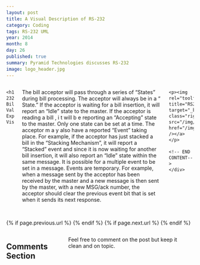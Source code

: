 ```yaml
---
layout: post
title: A Visual Description of RS-232
category: Coding
tags: RS-232 UML
year: 2014
month: 8
day: 26
published: true
summary: Pyramid Technologies discusses RS-232
image: logo_header.jpg
---
```


<!-- Content -->
<div class="row">
	<div class="col-md-9 columns">
	<!-- CONTENT HERE -->
	  
	<h1>RS-232 Bill Validation Explained Visually</h1>
	
<p>The bill acceptor will pass through a series of &ldquo;States&rdquo; during bill processing. The acceptor will always be in a &ldquo; State.&rdquo; If the acceptor is waiting for a bill insertion, it will report an &ldquo;Idle&rdquo; state to the master. If the acceptor is reading a bill , i t will b e reporting an &ldquo;Accepting&rdquo; state to the master. Only one state can be set at a time. The acceptor m a y also have a reported &ldquo;Event&rdquo; taking place. For example, if the acceptor has just stacked a bill in the &ldquo;Stacking Mechanism&rdquo;, it will report a &ldquo;Stacked&rdquo; event and since it is now waiting for another bill insertion, it will also report an &ldquo;Idle&rdquo; state within the same message. It is possible for a multiple event to be set in a message. Events are temporary. For example, when a message sent by the acceptor has been received by the master and a new message is then sent by the master, with a new MSG/ack number, the acceptor should clear the previous event bit that is set when it sends its next response.</p>

	<p><img rel="tooltip" title="RS232Diagram" target="_blank" class="right" src="/img/posts/RS232Diagram.png" href="/img/posts/RS232Diagram.png" /></a></p>	
	  
	<!-- END CONTENT-->  
	</div>
</div> 

<div class="row">
	<div class="span3 columns">&nbsp;</div>
	<div class="span6 column">
			<p class="pull-right">{% if page.previous.url %} <a href="{{page.previous.url}}" title="Previous Post: {{page.previous.title}}"><i class="icon-chevron-left"></i></a> 	{% endif %}   {% if page.next.url %} 	<a href="{{page.next.url}}" title="Next Post: {{page.next.title}}"><i class="icon-chevron-right"></i></a> 	{% endif %} </p>  
	</div>
</div>
	
<div class="row">	
    <div class="span9 columns">    
		<h2>Comments Section</h2>
	    <p>Feel free to comment on the post but keep it clean and on topic.</p>	
		<div id="disqus_thread"></div>
		<script type="text/javascript">
			/* * * CONFIGURATION VARIABLES: EDIT BEFORE PASTING INTO YOUR WEBPAGE * * */
			var disqus_shortname = 'ptidevelopers'; // required: replace example with your forum shortname
			var disqus_identifier = '{{ page.url }}';
			var disqus_url = 'http://pyramidtechnologies.github.com{{ page.url }}';
 
			
			/* * * DON'T EDIT BELOW THIS LINE * * */
			(function() {
				var dsq = document.createElement('script'); dsq.type = 'text/javascript'; dsq.async = true;
				dsq.src = 'http://' + disqus_shortname + '.disqus.com/embed.js';
				(document.getElementsByTagName('head')[0] || document.getElementsByTagName('body')[0]).appendChild(dsq);
			})();
		</script>
		<noscript>Please enable JavaScript to view the <a href="http://disqus.com/?ref_noscript">comments powered by Disqus.</a></noscript>
		<a href="http://disqus.com" class="dsq-brlink">blog comments powered by <span class="logo-disqus">Disqus</span></a>
	</div>
</div>

<!-- Twitter -->
<script>!function(d,s,id){var js,fjs=d.getElementsByTagName(s)[0];if(!d.getElementById(id)){js=d.createElement(s);js.id=id;js.src="//platform.twitter.com/widgets.js";fjs.parentNode.insertBefore(js,fjs);}}(document,"script","twitter-wjs");</script>

<!-- Google + -->
<script type="text/javascript">
  (function() {
    var po = document.createElement('script'); po.type = 'text/javascript'; po.async = true;
    po.src = 'https://apis.google.com/js/plusone.js';
    var s = document.getElementsByTagName('script')[0]; s.parentNode.insertBefore(po, s);
  })();
</script>
